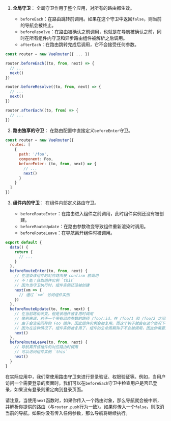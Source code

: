 1. **全局守卫**：
全局守卫作用于整个应用，对所有的路由都生效。


	* `beforeEach`：在路由跳转前调用。如果在这个守卫中返回`false`，则当前的导航会被终止。
	* `beforeResolve`：在路由被确认之前调用，也就是在导航被确认之前，同时在所有组件内守卫和异步路由组件被解析之后调用。
	* `afterEach`：在路由跳转完成后调用，它不会接受任何参数。
```javascript
const router = new VueRouter({ ... })

router.beforeEach((to, from, next) => {
  // ...
  next()
})

router.beforeResolve((to, from, next) => {
  // ...
  next()
})

router.afterEach((to, from) => {
  // ...
})
```
2. **路由独享的守卫**：
在路由配置中直接定义`beforeEnter`守卫。


```javascript
const router = new VueRouter({
  routes: [
    {
      path: '/foo',
      component: Foo,
      beforeEnter: (to, from, next) => {
        // ...
        next()
      }
    }
  ]
})
```
3. **组件内的守卫**：
在组件内部定义路由守卫。


	* `beforeRouteEnter`：在路由进入组件之前调用，此时组件实例还没有被创建。
	* `beforeRouteUpdate`：在路由参数改变导致组件重新渲染时调用。
	* `beforeRouteLeave`：在导航离开组件时被调用。
```javascript
export default {
  data() {
    return {
      // ...
    }
  },
  beforeRouteEnter(to, from, next) {
    // 在渲染该组件的对应路由被 confirm 前调用
    // 不！能！获取组件实例 `this`
    // 因为当守卫执行时，组件实例还没被创建
    next(vm => {
      // 通过 `vm` 访问组件实例
    })
  },
  beforeRouteUpdate(to, from, next) {
    // 在当前路由改变，但是该组件被复用时调用
    // 举例来说，对于一个带有动态参数的路径 /foo/:id，在 /foo/1 和 /foo/2 之间跳转的时候，
    // 由于会渲染同样的 Foo 组件，因此组件实例会被复用。而这个钩子就会在这个情况下被调用。
    // 因为在这种情况下，组件实例被复用了，组件的生命周期钩子不会被调用，因此你需要这个钩子来执行一些操作。
    next()
  },
  beforeRouteLeave(to, from, next) {
    // 导航离开该组件的对应路由时调用
    // 可以访问组件实例 `this`
    next()
  }
}
```

在实际应用中，我们常使用路由守卫来进行登录验证、权限验证等。例如，当用户访问一个需要登录的页面时，我们可以在`beforeEach`守卫中检查用户是否已登录，如果没有登录则重定向到登录页面。

请注意，当使用`next`函数时，如果你传入一个路由对象，那么导航就会被中断，并解析你提供的路由（与`router.push`行为一致）。如果你传入一个`false`，则取消当前的导航。如果你没有传入任何参数，那么导航将继续执行。